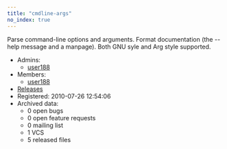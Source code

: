 ```yaml
---
title: "cmdline-args"
no_index: true
---
```


Parse command-line options and arguments. Format documentation (the --help message and a manpage). Both GNU syle and Arg style supported.


* Admins:
  * [user188](/users/user188)
* Members:
  * [user188](/users/user188)
* [Releases](https://download.ocamlcore.org/cmdline-args)
* Registered: 2010-07-26 12:54:06
* Archived data:
  * 0 open bugs
  * 0 open feature requests
  * 0 mailing list
  * 1 VCS
  * 5 released files
